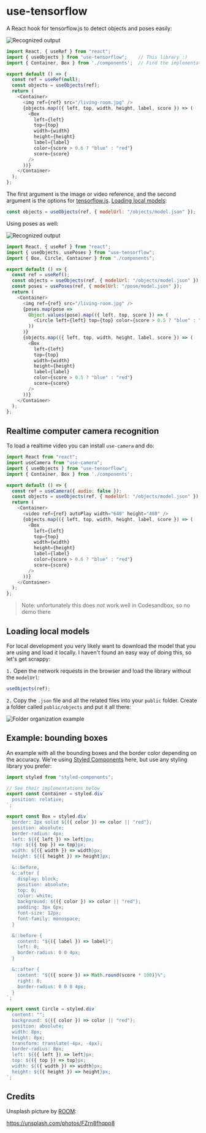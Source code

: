 # use-tensorflow

A React hook for tensorflow.js to detect objects and poses easily:

![Recognized output](./assets/objects-output.png)

```js
import React, { useRef } from "react";
import { useObjects } from "use-tensorflow";    // This library :)
import { Container, Box } from './components';  // Find the implementation below

export default () => {
  const ref = useRef(null);
  const objects = useObjects(ref);
  return (
    <Container>
      <img ref={ref} src="/living-room.jpg" />
      {objects.map(({ left, top, width, height, label, score }) => (
        <Box
          left={left}
          top={top}
          width={width}
          height={height}
          label={label}
          color={score > 0.6 ? "blue" : "red"}
          score={score}
        />
      ))}
    </Container>
  );
};
```

The first argument is the image or video reference, and the second argument is the options for [tensorflow.js](https://www.tensorflow.org/js). [Loading local models](#loading-local-models):

```js
const objects = useObjects(ref, { modelUrl: "/objects/model.json" });
```

Using poses as well:

![Recognized output](./assets/both-output.png)

```js
import React, { useRef } from "react";
import { useObjects, usePoses } from "use-tensorflow";
import { Box, Circle, Container } from "./components";

export default () => {
  const ref = useRef();
  const objects = useObjects(ref, { modelUrl: "/objects/model.json" });
  const poses = usePoses(ref, { modelUrl: "/pose/model.json" });
  return (
    <Container>
      <img ref={ref} src="/living-room.jpg" />
      {poses.map(pose =>
        Object.values(pose).map(({ left, top, score }) => (
          <Circle left={left} top={top} color={score > 0.5 ? "blue" : "red"} />
        ))
      )}
      {objects.map(({ left, top, width, height, label, score }) => (
        <Box
          left={left}
          top={top}
          width={width}
          height={height}
          label={label}
          color={score > 0.5 ? "blue" : "red"}
          score={score}
        />
      ))}
    </Container>
  );
};
```

## Realtime computer camera recognition

To load a realtime video you can install `use-camera` and do:

```js
import React from "react";
import useCamera from "use-camera";
import { useObjects } from "use-tensorflow";
import { Container, Box } from './components';

export default () => {
  const ref = useCamera({ audio: false });
  const objects = useObjects(ref, { modelUrl: "/objects/model.json" });
  return (
    <Container>
      <video ref={ref} autoPlay width="640" height="480" />
      {objects.map(({ left, top, width, height, label, score }) => (
        <Box
          left={left}
          top={top}
          width={width}
          height={height}
          label={label}
          color={score > 0.6 ? "blue" : "red"}
          score={score}
        />
      ))}
    </Container>
  );
};
```

> Note: unfortunately this does *not* work well in Codesandbox, so no demo there

## Loading local models

For local development you very likely want to download the model that you are using and load it locally. I haven't found an easy way of doing this, so let's get scrappy:

`1.` Open the network requests in the browser and load the library without the `modelUrl`:

```js
useObjects(ref);
```

`2.` Copy the `.json` file and all the related files into your `public` folder. Create a folder called `public/objects` and put it all there:

![Folder organization example](./assets/folder.png)




## Example: bounding boxes

An example with all the bounding boxes and the border color depending on the accuracy. We're using [Styled Components](https://www.styled-components.com/) here, but use any styling library you prefer:

```js
import styled from "styled-components";

// See their implementations below
export const Container = styled.div`
  position: relative;
`;

export const Box = styled.div`
  border: 2px solid ${({ color }) => color || "red"};
  position: absolute;
  border-radius: 4px;
  left: ${({ left }) => left}px;
  top: ${({ top }) => top}px;
  width: ${({ width }) => width}px;
  height: ${({ height }) => height}px;

  &::before,
  &::after {
    display: block;
    position: absolute;
    top: 0;
    color: white;
    background: ${({ color }) => color || "red"};
    padding: 3px 6px;
    font-size: 12px;
    font-family: monospace;
  }

  &::before {
    content: "${({ label }) => label}";
    left: 0;
    border-radius: 0 0 4px;
  }

  &::after {
    content: "${({ score }) => Math.round(score * 100)}%";
    right: 0;
    border-radius: 0 0 0 4px;
  }
`;

export const Circle = styled.div`
  content: "";
  background: ${({ color }) => color || "red"};
  position: absolute;
  width: 8px;
  height: 8px;
  transform: translate(-4px, -4px);
  border-radius: 8px;
  left: ${({ left }) => left}px;
  top: ${({ top }) => top}px;
  width: ${({ width }) => width}px;
  height: ${({ height }) => height}px;
`;
```


## Credits

Unsplash picture by [ROOM](https://room.com/):

https://unsplash.com/photos/FZrn8fhqpp8
